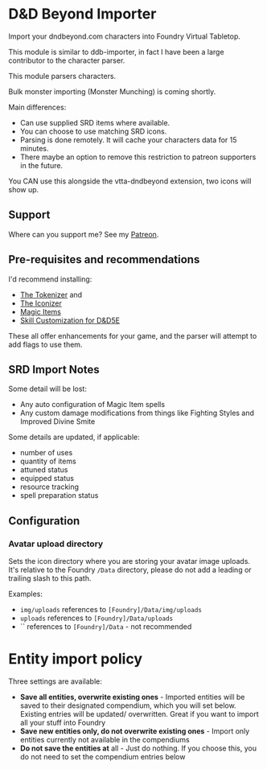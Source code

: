 # D&D Beyond Importer

Import your dndbeyond.com characters into Foundry Virtual Tabletop.

This module is similar to ddb-importer, in fact I have been a large contributor to the character parser.

This module parsers characters.

Bulk monster importing (Monster Munching) is coming shortly.

Main differences:

- Can use supplied SRD items where available.
- You can choose to use matching SRD icons.
- Parsing is done remotely. It will cache your characters data for 15 minutes.
- There maybe an option to remove this restriction to patreon supporters in the future.

You CAN use this alongside the vtta-dndbeyond extension, two icons will show up.

## Support

Where can you support me? See my [Patreon](https://patreon.com/mrprimate).

## Pre-requisites and recommendations

I'd recommend installing:

- [The Tokenizer](https://www.vttassets.com/asset/vtta-tokenizer) and
- [The Iconizer](https://www.vttassets.com/asset/vtta-iconizer)
- [Magic Items](https://foundryvtt.com/packages/magicitems/)
- [Skill Customization for D&D5E](https://foundryvtt.com/packages/skill-customization-5e/)

These all offer enhancements for your game, and the parser will attempt to add flags to use them.

## SRD Import Notes

Some detail will be lost:

* Any auto configuration of Magic Item spells
* Any custom damage modifications from things like Fighting Styles and Improved Divine Smite

Some details are updated, if applicable:

* number of uses
* quantity of items
* attuned status
* equipped status
* resource tracking
* spell preparation status


## Configuration

### Avatar upload directory

Sets the icon directory where you are storing your avatar image uploads. It's relative to the Foundry `/Data` directory, please do not add a leading or trailing slash to this path.

Examples:

- `img/uploads` references to `[Foundry]/Data/img/uploads`
- `uploads` references to `[Foundry]/Data/uploads`
- `` references to `[Foundry]/Data` - not recommended

# Entity import policy

Three settings are available:

- **Save all entities, overwrite existing ones** - Imported entities will be saved to their designated compendium, which you will set below. Existing entries will be updated/ overwritten. Great if you want to import all your stuff into Foundry
- **Save new entities only, do not overwrite existing ones** - Import only entities currently not available in the compendiums
- **Do not save the entities at** all - Just do nothing. If you choose this, you do not need to set the compendium entries below

